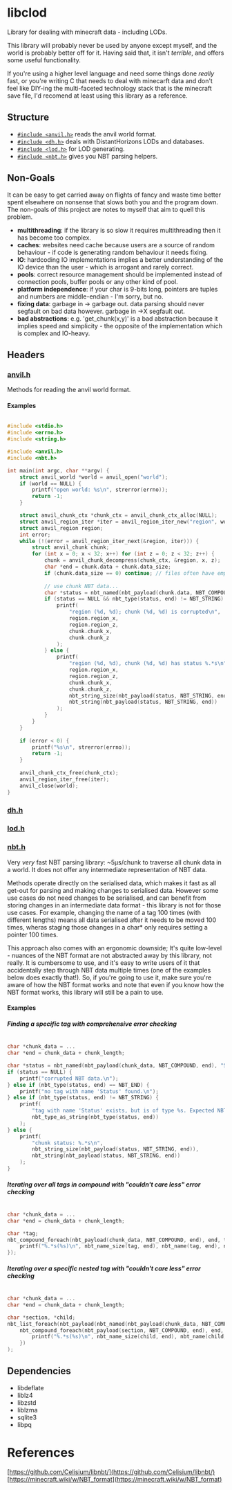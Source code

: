# libclod

Library for dealing with minecraft data - including LODs.

This library will probably never be used by anyone except myself,
and the world is probably better off for it.
Having said that, it isn't *terrible*, and offers some useful functionality.

If you're using a higher level language and need some things done *really* fast,
or you're writing C that needs to deal with minecarft data and don't feel like DIY-ing
the multi-faceted technology stack that is the minecraft save file,
I'd recomend at least using this library as a reference.

## Structure

- [`#include <anvil.h>`](./include/anvil.h) reads the anvil world format.
- [`#include <dh.h>`](./include/dh.h) deals with DistantHorizons LODs and databases.
- [`#include <lod.h>`](./include/lod.h) for LOD generating.
- [`#include <nbt.h>`](./include/nbt.h) gives you NBT parsing helpers.

## Non-Goals

It can be easy to get carried away on flights of fancy and waste time better spent elsewhere on nonsense
that slows both you and the program down. The non-goals of this project are notes to myself that aim to quell this problem.

- **multithreading**: if the library is so slow it requires multithreading then it has become too complex.
- **caches**: websites need cache because users are a source of random behaviour - if code is generating random behaviour it needs fixing.
- **IO**: hardcoding IO implementations implies a better understanding of the IO device than the user - which is arrogant and rarely correct.
- **pools**: correct resource management should be implemented instead of connection pools, buffer pools or any other kind of pool.
- **platform independence**: if your char is 9-bits long, pointers are tuples and numbers are middle-endian - I'm sorry, but no.
- **fixing data**: garbage in -> garbage out. data parsing should never segfault on bad data however. garbage in ->X segfault out.
- **bad abstractions**: e.g. 'get_chunk(x,y)' is a bad abstraction because it implies speed and simplicity - the opposite of the implementation which is complex and IO-heavy.

## Headers

### [anvil.h](./include/anvil.h)

Methods for reading the anvil world format.

#### Examples

```C

#include <stdio.h>
#include <errno.h>
#include <string.h>

#include <anvil.h>
#include <nbt.h>

int main(int argc, char **argv) {
    struct anvil_world *world = anvil_open("world");
    if (world == NULL) {
        printf("open world: %s\n", strerror(errno));
        return -1;
    }

    struct anvil_chunk_ctx *chunk_ctx = anvil_chunk_ctx_alloc(NULL);
    struct anvil_region_iter *iter = anvil_region_iter_new("region", world); // e.g. region, DIM1, DIM-1.
    struct anvil_region region;
    int error;
    while (!(error = anvil_region_iter_next(&region, iter))) {
        struct anvil_chunk chunk;
        for (int x = 0; x < 32; x++) for (int z = 0; z < 32; z++) {
            chunk = anvil_chunk_decompress(chunk_ctx, &region, x, z);
            char *end = chunk.data + chunk.data_size;
            if (chunk.data_size == 0) continue; // files often have empty chunks.
    
            // use chunk NBT data...
            char *status = nbt_named(nbt_payload(chunk.data, NBT_COMPOUND, end), "Status", end);
            if (status == NULL && nbt_type(status, end) != NBT_STRING) {
                printf(
                    "region (%d, %d); chunk (%d, %d) is corrupted\n", 
                    region.region_x,
                    region.region_z,
                    chunk.chunk_x,
                    chunk.chunk_z
                );
            } else {
                printf(
                    "region (%d, %d), chunk (%d, %d) has status %.*s\n", 
                    region.region_x,
                    region.region_z,
                    chunk.chunk_x,
                    chunk.chunk_z,
                    nbt_string_size(nbt_payload(status, NBT_STRING, end)),
                    nbt_string(nbt_payload(status, NBT_STRING, end))
                );
            }
        }
    }
    
    if (error < 0) {
        printf("%s\n", strerror(errno));
        return -1;
    }
    
    anvil_chunk_ctx_free(chunk_ctx);
    anvil_region_iter_free(iter);
    anvil_close(world);
}

```

### [dh.h](./include/dh.h)

### [lod.h](./include/lod.h)

### [nbt.h](./include/nbt.h)

Very *very* fast NBT parsing library: ~5µs/chunk to traverse all chunk data in a world.
It does not offer any intermediate representation of NBT data.

Methods operate directly on the serialised data, which makes it fast as all get-out for parsing and making changes to serialised data.
However some use cases do not need changes to be serialised,
and can benefit from storing changes in an intermediate data format - this library is not for those use cases.
For example, changing the name of a tag 100 times (with different lengths) means all data serialised after it needs to be moved 100 times,
wheras staging those changes in a char* only requires setting a pointer 100 times.

This approach also comes with an ergonomic downside;
It's quite low-level - nuances of the NBT format are not abstracted away by this library, not really.
It is cumbersome to use, and it's easy to write users of it that accidentally step through NBT data multiple times
(one of the examples below does exactly that!).
So, if you're going to use it, make sure you're aware of how the NBT format works and
note that even if you know how the NBT format works, this library will still be a pain to use.

#### Examples

##### Finding a specific tag with comprehensive error checking

```C

char *chunk_data = ...
char *end = chunk_data + chunk_length;

char *status = nbt_named(nbt_payload(chunk_data, NBT_COMPOUND, end), "Status", end)
if (status == NULL) {
    printf("corrupted NBT data.\n");
} else if (nbt_type(status, end) == NBT_END) {
    printf("no tag with name 'Status' found.\n");
} else if (nbt_type(status, end) != NBT_STRING) {
    printf(
        "tag with name 'Status' exists, but is of type %s. Expected NBT_STRING\n", 
        nbt_type_as_string(nbt_type(status, end))
    );
} else {
    printf(
        "chunk status: %.*s\n", 
        nbt_string_size(nbt_payload(status, NBT_STRING, end)),
        nbt_string(nbt_payload(status, NBT_STRING, end))
    );
}

```

##### Iterating over all tags in compound with "couldn't care less" error checking

```C

char *chunk_data = ...
char *end = chunk_data + chunk_length;

char *tag;
nbt_compound_foreach(nbt_payload(chunk_data, NBT_COMPOUND, end), end, tag, {
    printf("%.*s(%s)\n", nbt_name_size(tag, end), nbt_name(tag, end), nbt_type_as_string(nbt_type(tag, end)));
});

```

##### Iterating over a specific nested tag with "couldn't care less" error checking

```C

char *chunk_data = ...
char *end = chunk_data + chunk_length;

char *section, *child;
nbt_list_foreach(nbt_payload(nbt_named(nbt_payload(chunk_data, NBT_COMPOUND, end), "sections", end), NBT_LIST), end, section, 
    nbt_compound_foreach(nbt_payload(section, NBT_COMPOUND, end), end, child, {
        printf("%.*s(%s)\n", nbt_name_size(child, end), nbt_name(child, end), nbt_type_as_string(nbt_type(child, end)));
    })
);

```

## Dependencies

- libdeflate
- liblz4
- libzstd
- liblzma
- sqlite3
- libpq

# References

[https://github.com/Celisium/libnbt/](https://github.com/Celisium/libnbt/)
[https://minecraft.wiki/w/NBT_format](https://minecraft.wiki/w/NBT_format)
